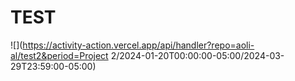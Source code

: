 # TEST

![](https://activity-action.vercel.app/api/handler?repo=aoli-al/test2&period=Project 2/2024-01-20T00:00:00-05:00/2024-03-29T23:59:00-05:00)

